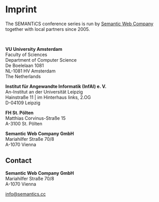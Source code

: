 # Imprint
The SEMANTiCS conference series is run by [Semantic Web Company](http://www.semantic-web.at/) together with local partners since 2005.  

<br/>

**VU University Amsterdam**  
Faculty of Sciences  
Department of Computer Science  
De Boelelaan 1081  
NL-1081 HV Amsterdam  
The Netherlands  

**Institut für Angewandte Informatik (InfAI) e. V.**  
An-Institut an der Universität Leipzig  
Hainstraße 11 | im Hinterhaus links, 2.OG  
D-04109 Leipzig  

**FH St. Pölten**  
Matthias Corvinus-Straße 15  
A-3100 St. Pölten  

**Semantic Web Company GmbH**  
Mariahilfer Straße 70/8  
A-1070 Vienna  


## Contact
**Semantic Web Company GmbH**  
Mariahilfer Straße 70/8  
A-1070 Vienna  

[info@semantics.cc](mailto:info@semantics.cc)



